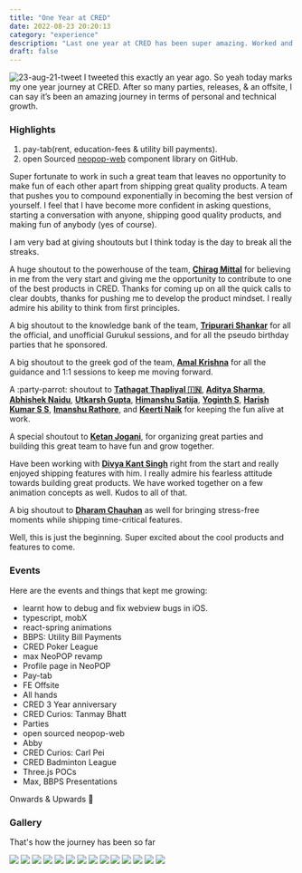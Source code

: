 ```yaml
---
title: "One Year at CRED"
date: 2022-08-23 20:20:13
category: "experience"
description: "Last one year at CRED has been super amazing. Worked and enjoyed a lot."
draft: false
---
```


![23-aug-21-tweet](../../assets/one-year-at-cred/tweet.png)
I tweeted this exactly an year ago. So yeah today marks my one year journey at CRED. After so many parties, releases, & an offsite, I can say it’s been an amazing journey in terms of personal and technical growth.

### Highlights

1. pay-tab(rent, education-fees & utility bill payments).
2. open Sourced [neopop-web](https://github.com/CRED-CLUB/neopop-web) component library on GitHub.

Super fortunate to work in such a great team that leaves no opportunity to make fun of each other apart from shipping great quality products. A team that pushes you to compound exponentially in becoming the best version of yourself. I feel that I have become more confident in asking questions, starting a conversation with anyone, shipping good quality products, and making fun of anybody (yes of course).

I am very bad at giving shoutouts but I think today is the day to break all the streaks.

A huge shoutout to the powerhouse of the team, **[Chirag Mittal](https://twitter.com/mittalchirag_)** for believing in me from the very start and giving me the opportunity to contribute to one of the best products in CRED. Thanks for coming up on all the quick calls to clear doubts, thanks for pushing me to develop the product mindset. I really admire his ability to think from first principles.

A big shoutout to the knowledge bank of the team, **[Tripurari Shankar](https://twitter.com/tripurari001)** for all the official, and unofficial Gurukul sessions, and for all the pseudo birthday parties that he sponsored.

A big shoutout to the greek god of the team, **[Amal Krishna](https://twitter.com/amalkrishna_t)** for all the guidance and 1:1 sessions to keep me moving forward.

A :party-parrot: shoutout to **[Tathagat Thapliyal 🇮🇳](https://twitter.com/tathagat2006)**, **[Aditya Sharma](https://twitter.com/sharmaadityaHQ)**, **[Abhishek Naidu](https://twitter.com/abhisheknaiidu)**, **[Utkarsh Gupta](https://twitter.com/Utkarsh9799_)**, **[Himanshu Satija](https://twitter.com/hdsatija)**, **[Yoginth S](https://twitter.com/yogicodes)**, **[Harish Kumar S S](https://twitter.com/harishkumar_s_s)**, **[Imanshu Rathore](https://twitter.com/ImanshuRathore)**, and **[Keerti Naik](https://twitter.com/naikkeerti20)** for keeping the fun alive at work.

A special shoutout to **[Ketan Jogani](https://twitter.com/ketan_jogani)**, for organizing great parties and building this great team to have fun and grow together.

Have been working with **[Divya Kant Singh](https://twitter.com/divyaftw)** right from the start and really enjoyed shipping features with him. I really admire his fearless attitude towards building great products. We have worked together on a few animation concepts as well. Kudos to all of that.

A big shoutout to **[Dharam Chauhan](https://twitter.com/dharamjchauhan)** as well for bringing stress-free moments while shipping time-critical features.

Well, this is just the beginning. Super excited about the cool products and features to come.

### Events

Here are the events and things that kept me growing:

- learnt how to debug and fix webview bugs in iOS.
- typescript, mobX
- react-spring animations
- BBPS: Utility Bill Payments
- CRED Poker League
- max NeoPOP revamp
- Profile page in NeoPOP
- Pay-tab
- FE Offsite
- All hands
- CRED 3 Year anniversary
- CRED Curios: Tanmay Bhatt
- Parties
- open sourced neopop-web
- Abby
- CRED Curios: Carl Pei
- CRED Badminton League
- Three.js POCs
- Max, BBPS Presentations

Onwards & Upwards 🚀

### Gallery

That's how the journey has been so far

![](../../assets/one-year-at-cred/p1.jpeg)
![](../../assets/one-year-at-cred/p2.jpeg)
![](../../assets/one-year-at-cred/p3.jpeg)
![](../../assets/one-year-at-cred/p4.jpeg)
![](../../assets/one-year-at-cred/p5.jpeg)
![](../../assets/one-year-at-cred/p6.jpeg)
![](../../assets/one-year-at-cred/p7.jpeg)
![](../../assets/one-year-at-cred/p8.jpeg)
![](../../assets/one-year-at-cred/p9.jpeg)
![](../../assets/one-year-at-cred/p10.jpeg)
![](../../assets/one-year-at-cred/p11.jpeg)
![](../../assets/one-year-at-cred/p12.jpeg)
![](../../assets/one-year-at-cred/p13.jpeg)
![](../../assets/one-year-at-cred/p14.jpeg)
